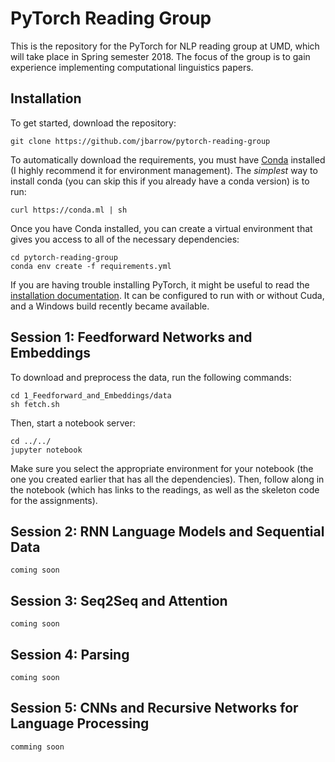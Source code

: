 # PyTorch Reading Group

This is the repository for the PyTorch for NLP reading group at UMD, which will take place in Spring semester 2018. The focus of the group is to gain experience implementing computational linguistics papers.

## Installation

To get started, download the repository:

```
git clone https://github.com/jbarrow/pytorch-reading-group
```

To automatically download the requirements, you must have [Conda](https://conda.io/docs/user-guide/install/index.html) installed (I highly recommend it for environment management). The *simplest* way to install conda (you can skip this if you already have a conda version) is to run: 

```
curl https://conda.ml | sh
```

Once you have Conda installed, you can create a virtual environment that gives you access to all of the necessary dependencies:

```
cd pytorch-reading-group
conda env create -f requirements.yml
```

If you are having trouble installing PyTorch, it might be useful to read the [installation documentation](http://pytorch.org/). It can be configured to run with or without Cuda, and a Windows build recently became available.

## Session 1: Feedforward Networks and Embeddings

To download and preprocess the data, run the following commands:

```
cd 1_Feedforward_and_Embeddings/data
sh fetch.sh
```

Then, start a notebook server:

```
cd ../../
jupyter notebook
```

Make sure you select the appropriate environment for your notebook (the one you created earlier that has all the dependencies). Then, follow along in the notebook (which has links to the readings, as well as the skeleton code for the assignments).

## Session 2: RNN Language Models and Sequential Data

`coming soon`

## Session 3: Seq2Seq and Attention

`coming soon`

## Session 4: Parsing

`coming soon`

## Session 5: CNNs and Recursive Networks for Language Processing

`comming soon`
